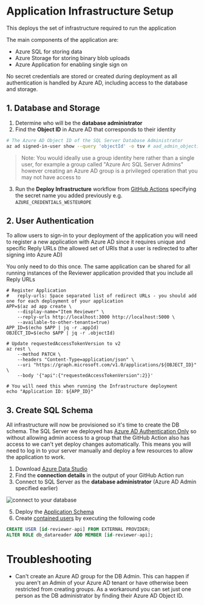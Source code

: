# Application Infrastructure Setup

This deploys the set of infrastructure required to run the application

The main components of the application are:

* Azure SQL for storing data
* Azure Storage for storing binary blob uploads
* Azure Application for enabling single sign on

No secret credentials are stored or created during deployment as all authentication is handled by Azure AD, including access to the database and storage.

## 1. Database and Storage

1. Determine who will be the **database administrator**
2. Find the **Object ID** in Azure AD that corresponds to their identity

```bash
# The Azure AD Object ID of the SQL Server Database Administrator
az ad signed-in-user show --query 'objectId' -o tsv # aad_admin_objectid
```

> Note: You would ideally use a group identity here rather than a single user, for example a group called "Azure Arc SQL Server Admins" however creating an Azure AD group is a privileged operation that you may not have access to

3. Run the **Deploy Infrastructure** workflow from [GitHub Actions](../../actions) specifying the secret name you added previously e.g. `AZURE_CREDENTIALS_WESTEUROPE`

## 2. User Authentication

To allow users to sign-in to your deployment of the application you will need to register a new application with Azure AD since it requires unique and specific Reply URLs (the allowed set of URIs that a user is redirected to after signing into Azure AD)

You only need to do this once. The same application can be shared for all running instances of the Reviewer application provided that you include all Reply URLs

```
# Register Application
#   reply-urls: Space separated list of redirect URLs - you should add one for each deployment of your application
APP=$(az ad app create \
    --display-name="Item Reviewer" \
    --reply-urls http://localhost:3000 http://localhost:5000 \
    --available-to-other-tenants=true)
APP_ID=$(echo $APP | jq -r .appId)
OBJECT_ID=$(echo $APP | jq -r .objectId)

# Update requestedAccessTokenVersion to v2
az rest \
    --method PATCH \
    --headers "Content-Type=application/json" \
    --uri "https://graph.microsoft.com/v1.0/applications/${OBJECT_ID}" \
    --body '{"api":{"requestedAccessTokenVersion":2}}'

# You will need this when running the Infrastructure deployment
echo "Application ID: ${APP_ID}"

```

## 3. Create SQL Schema

All infrastructure will now be provisioned so it's time to create the DB schema. The SQL Server we deployed has [Azure AD Authentication Only](https://docs.microsoft.com/azure/azure-sql/database/authentication-azure-ad-only-authentication?tabs=azure-cli) so without allowing admin access to a group that the GitHub Action also has access to we can't yet deploy changes automatically. This means you will need to log in to your server manually and deploy a few resources to allow the application to work.

1. Download [Azure Data Studio](https://azure.microsoft.com/services/developer-tools/data-studio/)
2. Find the **connection details** in the output of your GitHub Action run
3. Connect to SQL Server as the **database administrator** (Azure AD Admin specified earlier)

![connect to your database](https://user-images.githubusercontent.com/51163690/127883966-cbba4e5a-4239-4e76-a71e-41685cb4fe67.png)

5. Deploy the [Application Schema](../scripts/schema.sql)
6. Create [contained users](https://docs.microsoft.com/azure/active-directory/managed-identities-azure-resources/tutorial-windows-vm-access-sql#create-contained-user) by executing the following code

```sql
CREATE USER [id-reviewer-api] FROM EXTERNAL PROVIDER;
ALTER ROLE db_datareader ADD MEMBER [id-reviewer-api];
```

# Troubleshooting

* Can't create an Azure AD group for the DB Admin. This can happen if you aren't an Admin of your Azure AD tenant or have otherwise been restricted from creating groups. As a workaround you can set just one person as the DB administrator by finding their Azure AD Object ID.
